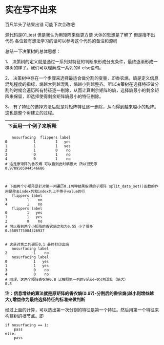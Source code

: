 # 实在写不出来

百尺竿头了结果出错 可能下次会改吧

源代码是01_test 但是我认为用矩阵来做更方便
大体的思想是了解了 但是撸不出代码 各位若有想法学习的话可以参考这个代码的备注和源码

总结一下决策树的总体思想：

1、 决策树的定义就是通过一系列对特征的判断来形成分支条件，最终逐渐形成一棵树的样子。我们可以理解成一系列的if-else语句。

2、 决策树中存在一个步骤来选择最适合做分割的变量，即香农熵。熵是定义信息混乱程度的指标，熵越大则越混乱，熵越小则越整齐。所以决策树在选择特征做分割的时候会遍历所有特征逐一剔除，从而计算剩余矩阵的熵，选择熵最小的剩余矩阵来保留，即选择使得剩余矩阵熵最小的特征剔除。

3、 有了特征的选择方法后就是对矩阵特征逐一删除，从而得到越来越小的矩阵。这也是整个树建立的过程。

| 下面用一个例子来解释
| ---



       nosurfacing  flippers label
    0            1         1   yes
    1            1         1   yes
    2            1         0    no
    3            0         1    no
    4            0         1    no
    # 这是原矩阵的香农熵 可以看到此时熵很大 所以很无序
    0.9709505944546686



	# 下面两个小矩阵是针对第一列遍历0,1两种结果取得的子矩阵 split_data_set()函数的作用是除去index列和index列上不等于value的行
       flippers label
    3         1    no
    4         1    no
       flippers label
    0         1   yes
    1         1   yes
    2         0    no
    # 可以看到两个小矩阵的香农熵之和为0.55 小了很多
    0.5509775004326937


	# 这是对第二列遍历0,1 最终打印出熵
	   nosurfacing label
    2            1    no
       nosurfacing label
    0            1   yes
    1            1   yes
    3            0    no
    4            0    no
    # 同理，这两个矩阵香农熵0.8 比按照第一列的value=0分割混乱（熵大）
    0.8

**注：信息增益的算法就是原矩阵的香农熵(0.97)-分割后的香农熵(越小则增益越大),增益作为最终选择特征的标准来做判断**

经过上面的计算，可以选出第一次分割的特征是第一个特征。然后用第一个特征来构建树的根节点。即

	if nosurfacing == 1:
		pass
	else:
		pass